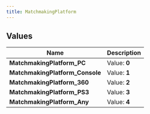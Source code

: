 ```yaml
---
title: MatchmakingPlatform
---
```


## Values

| Name | Description |
| ---- | ----------- |
| **MatchmakingPlatform\_PC** | Value: **0** |
| **MatchmakingPlatform\_Console** | Value: **1** |
| **MatchmakingPlatform\_360** | Value: **2** |
| **MatchmakingPlatform\_PS3** | Value: **3** |
| **MatchmakingPlatform\_Any** | Value: **4** |

